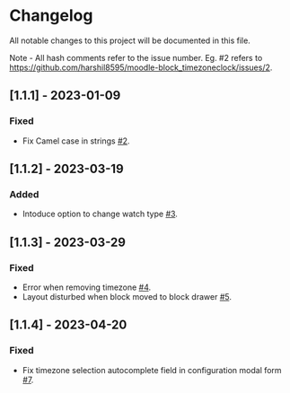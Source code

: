 # Changelog

All notable changes to this project will be documented in this file.

Note - All hash comments refer to the issue number. Eg. #2 refers to https://github.com/harshil8595/moodle-block_timezoneclock/issues/2.

## [1.1.1] - 2023-01-09

### Fixed

- Fix Camel case in strings [#2](https://github.com/harshil8595/moodle-block_timezoneclock/issues/2).

## [1.1.2] - 2023-03-19

### Added

- Intoduce option to change watch type [#3](https://github.com/harshil8595/moodle-block_timezoneclock/issues/3).

## [1.1.3] - 2023-03-29

### Fixed

- Error when removing timezone [#4](https://github.com/harshil8595/moodle-block_timezoneclock/issues/4).
- Layout disturbed when block moved to block drawer [#5](https://github.com/harshil8595/moodle-block_timezoneclock/issues/5).

## [1.1.4] - 2023-04-20

### Fixed

- Fix timezone selection autocomplete field in configuration modal form [#7](https://github.com/harshil8595/moodle-block_timezoneclock/issues/7).